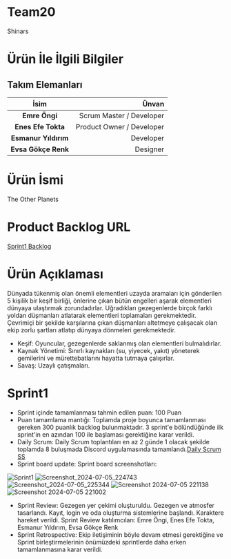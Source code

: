 # Team20
Shinars
# Ürün İle İlgili Bilgiler
## Takım Elemanları
| İsim   | Ünvan  |
|:-------:| -----:|
| **Emre Öngi** | Scrum Master / Developer     |
| **Enes Efe Tokta**   |  Product Owner / Developer   |
| **Esmanur Yıldırım**     | Developer  |
| **Evsa Gökçe Renk**     | Designer  |
# Ürün İsmi
The Other Planets
# Product Backlog URL
[Sprint1 Backlog](https://www.notion.so/c572d9815f9049f8a47719f36bf6dfee?v=bcf54549d02d4de393e099540cbe9c16&pvs=4 "Sprint1 Notion")
# Ürün Açıklaması
Dünyada tükenmiş olan önemli elementleri uzayda aramaları için gönderilen 5 kişilik bir keşif birliği, önlerine çıkan bütün engelleri aşarak elementleri dünyaya ulaştırmak zorundadırlar. Uğradıkları gezegenlerde birçok farklı yoldan düşmanları atlatarak elementleri toplamaları gerekmektedir. Çevrimiçi bir şekilde karşılarına çıkan düşmanları altetmeye çalışacak olan ekip zorlu şartları atlatıp dünyaya dönmeleri gerekmektedir.
-	Keşif: Oyuncular, gezegenlerde saklanmış olan elementleri bulmalıdırlar.
-	Kaynak Yönetimi: Sınırlı kaynakları (su, yiyecek, yakıt) yöneterek gemilerini ve mürettebatlarını hayatta tutmaya çalışırlar.
-	Savaş: Uzaylı  çatışmaları.
# Sprint1
- Sprint içinde tamamlanması tahmin edilen puan: 100 Puan
- Puan tamamlama mantığı: Toplamda proje boyunca tamamlanması gereken 300 puanlık backlog bulunmaktadır. 3 sprint'e bölündüğünde ilk sprint'in en azından 100 ile başlaması gerektiğine karar verildi.
- Daily Scrum: Daily Scrum toplantıları en az 2 günde 1 olacak şekilde toplamda 8 buluşmada Discord uygulamasında tamamlandı.[Daily Scrum SS](https://drive.google.com/drive/folders/1_9plcyv1oVGDbBBv-yDOT4FwEr88BEwN?usp=sharing "Screen Shoots Sprint1")
- Sprint board update: Sprint board screenshotları:

![Sprint1](https://github.com/emreongi/Team20/assets/109675720/e6811276-a7aa-4eae-8f3b-62968edb7125)
![Screenshot_2024-07-05_224743](https://github.com/emreongi/Team20/assets/109675720/0bbb80db-f69b-496b-a2a0-9442360da498)
![Screenshot_2024-07-05_225344](https://github.com/emreongi/Team20/assets/109675720/93b09543-5a69-44a7-bdf9-b2a9db165025)
![Screenshot 2024-07-05 221138](https://github.com/emreongi/Team20/assets/109675720/d451b119-e6ef-401e-a7ef-726526233bd8)
![Screenshot 2024-07-05 221002](https://github.com/emreongi/Team20/assets/109675720/ced88e8a-f382-46a9-9bc5-30d20726bffc)
- Sprint Review: Gezegen yer çekimi oluşturuldu. Gezegen ve atmosfer tasarlandı. Kayıt, login ve oda oluşturma sistemlerine başlandı. Karaktere hareket verildi.  Sprint Review katılımcıları: Emre Öngi, Enes Efe Tokta, Esmanur Yıldırım, Evsa Gökçe Renk
- Sprint Retrospective: Ekip iletişiminin böyle devam etmesi gerektiğine ve Sprint birleştirmelerinin önümüzdeki sprintlerde daha erken tamamlanmasına karar verildi.
